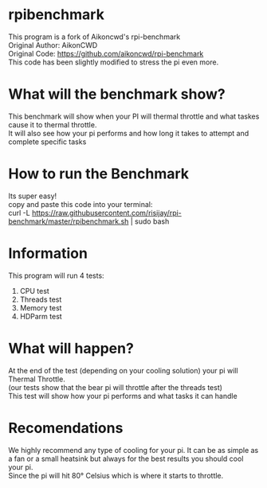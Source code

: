 # rpibenchmark
This program is a fork of Aikoncwd's rpi-benchmark
<br>
Original Author: AikonCWD
<br>
Original Code: https://github.com/aikoncwd/rpi-benchmark
<br>
This code has been slightly modified to stress the pi even more.
# What will the benchmark show?
This benchmark will show when your PI will thermal throttle and what taskes cause it to thermal throttle.
<br>
It will also see how your pi performs and how long it takes to attempt and complete specific tasks

# How to run the Benchmark
Its super easy!
<br>
copy and paste this code into your terminal:
<br>
curl -L https://raw.githubusercontent.com/risijay/rpi-benchmark/master/rpibenchmark.sh | sudo bash
<br>
# Information
This program will run 4 tests:
1. CPU test
2. Threads test
3. Memory test
4. HDParm test
# What will happen?
At the end of the test (depending on your cooling solution) your pi will Thermal Throttle.
<br>
(our tests show that the bear pi will throttle after the threads test)
<br>
This test will show how your pi performs and what tasks it can handle
# Recomendations
We highly recommend any type of cooling for your pi. It can be as simple as a fan or a small heatsink but always for the best results you should cool your pi.
<br>
Since the pi will hit 80° Celsius which is where it starts to throttle.
